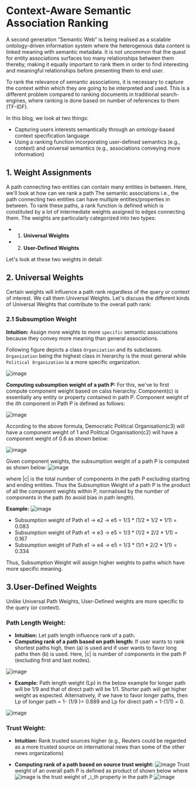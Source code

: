 # Context-Aware Semantic Association Ranking
A second generation “Semantic Web” is being realised as a scalable ontology-driven information system where the heterogenous 
data content is linked meaning with semantic metadata. It is not uncommon that the quest for entity associations surfaces too
many relationships between them thereby, making it equally important to rank them in order to find interesting and meaningful
relationships before presenting them to end user.

To rank the relevance of semantic associations, it is necessary to capture the context within which they are going to be 
interpreted and used. This is a different problem compared to ranking documents in traditional search-engines, where ranking is done 
based on number of references to them (TF-IDF). 

In this blog, we look at two things:
- Capturing users interests semantically through an ontology-based context specification language
- Using a ranking function incorporating user-defined semantics (e.g., context) and universal semantics (e.g., associations conveying more information)

## 1. Weight Assignments 
A path connecting two entities can contain many entities in between. Here, we'll look at how can we rank a path 
The semantic associations i.e., the path connecting two entities can have multiple entities/properties in between. 
To rank these paths, a rank function is defined which is constituted by a lot of intermediate weights assigned to edges connecting them.
The weights are particularly categorized into two types:
- 1. **Universal Weights**
- 2. **User-Defined Weights**

Let's look at these two weights in detail:
## 2. Universal Weights
Certain weights will influence a path rank regardless of the query or context of interest. We call them Universal Weights.
Let's discuss the different kinds of Universal Weights that contribute to the overall path rank:

### 2.1 Subsumption Weight
**Intuition:** Assign more weights to more `specific` semantic associations because they convey more meaning than general associations.

Following figure depicts a class `Organization` and its subclasses. `Organization` being the highest class in hierarchy is the most general while `Political Organization` is a more specific organization. 

![image](https://user-images.githubusercontent.com/22542670/31599986-5db9e2a2-b272-11e7-985b-c49ffc6e31c4.png)

**Computing subsumption weight of a path P:**
For this, we've to first compute component weight based on calss hierarchy. Component(c) is essentially any entity or property contained in path P.
Component weight of the _ith_ component in Path P is defined as follows:

![image](https://user-images.githubusercontent.com/22542670/31600020-77314f40-b272-11e7-9f21-4db4d2525d75.png)

According to the above formula, Democratic Political Organisation(c3) will have a component weight of 1 and Political Organisation(c2) will have a component weight of 0.6 as shown below:

![image](https://user-images.githubusercontent.com/22542670/31600022-7a172072-b272-11e7-939f-fc02073d31b0.png)

Given component weights, the subsumption weight of a path P is computed as shown below: 
![image](https://user-images.githubusercontent.com/22542670/31600025-7f0ac958-b272-11e7-8d34-452bf669c8ab.png)


where |c| is the total number of components in the path P excluding starting and ending entities.
Thus the Subsumption Weight of a path P is the product of all the component weights within P, normalised by the number of components in the path (to avoid bias in path length). 

**Example:**
![image](https://user-images.githubusercontent.com/22542670/31600030-842fb7fe-b272-11e7-9a26-65baf7974bd9.png)

- Subsumption weight of Path e1 -> e2 -> e5  = 1/3 * (1/2 * 1/2 * 1/1) = 0.083
- Subsumption weight of Path e1 -> e3 -> e5  = 1/3 * (1/2 * 2/2 * 1/1) = 0.167
- Subsumption weight of Path e1 -> e4 -> e5  = 1/3 * (1/1 * 2/2 * 1/1) = 0.334

Thus, Subsumption Weight will assign higher weights to paths which have more specific meaning.

## 3.User-Defined Weights 
Unlike Universal Path Weights, User-Defined weights are more specific to the query (or context).

### Path Length Weight:
- **Intuition:** Let path length influence rank of a path.
- **Computing rank of a path based on path length:**
If user wants to rank shortest paths high, then (a) is used and if user wants to favor long paths then (b) is used. 
Here, |c| is number of components in the path P (excluding first and last nodes).

![image](https://user-images.githubusercontent.com/22542670/31605738-a363d044-b284-11e7-8b2b-2b4963f6f609.png)

- **Example:** 
Path length weight (Lp) in the below example for longer path will be 1/9 and that of direct path will be 1/1. Shorter path will get higher weight as expected. Alternatively, if we have to favor longer paths, then Lp of longer path = 1- (1/9 )= 0.889 and Lp for direct path = 1-(1/1) = 0.

![image](https://user-images.githubusercontent.com/22542670/31605741-aa53bb9e-b284-11e7-854f-af49ffe802b5.png)

### Trust Weight:
- **Intuition:** Rank trusted sources higher (e.g., Reuters could be regarded as a more trusted source on international news than some of the other news organizations)

- **Computing rank of a path based on source trust weight:**
![image](https://user-images.githubusercontent.com/22542670/31648494-aac7d0ea-b32b-11e7-8312-764c08bc5735.png)
 Trust weight of an overall path P is defined as product of shown below where ![image](https://user-images.githubusercontent.com/22542670/31648468-84a7b678-b32b-11e7-8711-fc694dd1400f.png)
 is the trust weight of _i_th property in the path P
![image](https://user-images.githubusercontent.com/22542670/31648413-2da49bb6-b32b-11e7-84c3-336544f02bf9.png)
